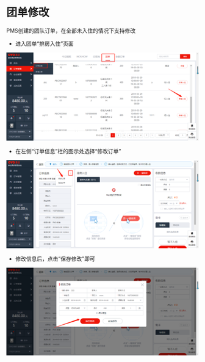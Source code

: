 # 团单修改

PMS创建的团队订单，在全部未入住的情况下支持修改

* 进入团单“排房入住”页面

![](../../../.gitbook/assets/image%20%28524%29.png)

* 在左侧“订单信息”栏的图示处选择“修改订单”

![](../../../.gitbook/assets/image%20%28506%29.png)

* 修改信息后，点击“保存修改”即可

![](../../../.gitbook/assets/image%20%28374%29.png)

